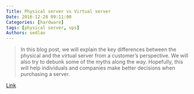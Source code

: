 ```yaml
---
Title: Physical server vs Virtual server
Date: 2016-12-28 09:11:00
Categories: [hardware]
tags: [physical server, vps]
Authors: sedlav
---
```


> In this blog post, we will explain the key differences between the physical and the virtual server from a customer’s perspective. We will also try to debunk some of the myths along the way. Hopefully, this will help individuals and companies make better decisions when purchasing a server.

[Link](https://www.rosehosting.com/blog/physical-server-vs-virtual-server-all-you-need-to-know/)
